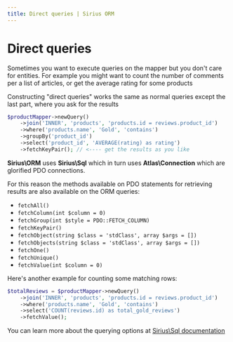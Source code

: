 ```yaml
---
title: Direct queries | Sirius ORM
---
```


# Direct queries

Sometimes you want to execute queries on the mapper but you don't care for entities. For example you might want to count the number of comments per a list of articles, or get the average rating for some products

Constructing "direct queries" works the same as normal queries except the last part, where you ask for the results

```php
$productMapper->newQuery()
    ->join('INNER', 'products', 'products.id = reviews.product_id')
    ->where('products.name', 'Gold', 'contains')
    ->groupBy('product_id')
    ->select('product_id', 'AVERAGE(rating) as rating')
    ->fetchKeyPair(); // <---- get the results as you like
```

**Sirius\ORM** uses **Sirius\Sql** which in turn uses **Atlas\Connection** which are glorified PDO connections.

For this reason the methods available on PDO statements for retrieving results are also available on the ORM queries:

- `fetchAll()`
- `fetchColumn(int $column = 0)`
- `fetchGroup(int $style = PDO::FETCH_COLUMN)`
- `fetchKeyPair()`
- `fetchObject(string $class = 'stdClass', array $args = [])`
- `fetchObjects(string $class = 'stdClass', array $args = [])`
- `fetchOne()`
- `fetchUnique()`
- `fetchValue(int $column = 0)`

Here's another example for counting some matching rows:

```php
$totalReviews = $productMapper->newQuery()
    ->join('INNER', 'products', 'products.id = reviews.product_id')
    ->where('products.name', 'Gold', 'contains')
    ->select('COUNT(reviews.id) as total_gold_reviews')
    ->fetchValue();
```

You can learn more about the querying options at [Sirius\Sql documentation](https://www.sirius.ro/php/sirius/sql/select.html)
